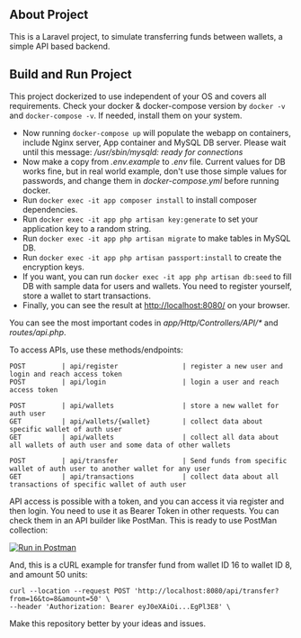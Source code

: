 ## About Project

This is a Laravel project, to simulate transferring funds between wallets, a simple API based backend.

## Build and Run Project

This project dockerized to use independent of your OS and covers all requirements. Check your docker & docker-compose version by `docker -v` and `docker-compose -v`. If needed, install them on your system.

- Now running `docker-compose up` will populate the webapp on containers, include Nginx server, App container and MySQL DB server. Please wait until this message: _/usr/sbin/mysqld: ready for connections_
- Now make a copy from _.env.example_ to _.env_ file. Current values for DB works fine, but in real world example, don't use those simple values for passwords, and change them in _docker-compose.yml_ before running docker.
- Run `docker exec -it app composer install` to install composer dependencies.
- Run `docker exec -it app php artisan key:generate` to set your application key to a random string.
- Run `docker exec -it app php artisan migrate` to make tables in MySQL DB.
- Run `docker exec -it app php artisan passport:install` to create the encryption keys.
- If you want, you can run `docker exec -it app php artisan db:seed` to fill DB with sample data for users and wallets. You need to register yourself, store a wallet to start transactions.
- Finally, you can see the result at [http://localhost:8080/](http://localhost:8080/) on your browser.

You can see the most important codes in _app/Http/Controllers/API/*_ and _routes/api.php_.

To access APIs, use these methods/endpoints:
```
POST         | api/register                | register a new user and login and reach access token
POST         | api/login                   | login a user and reach access token

POST         | api/wallets                 | store a new wallet for auth user
GET          | api/wallets/{wallet}        | collect data about specific wallet of auth user
GET          | api/wallets                 | collect all data about all wallets of auth user and some data of other wallets

POST         | api/transfer                | Send funds from specific wallet of auth user to another wallet for any user
GET          | api/transactions            | collect data about all transactions of specific wallet of auth user
```
API access is possible with a token, and you can access it via register and then login. You need to use it as Bearer Token in other requests. You can check them in an API builder like PostMan. This is ready to use PostMan collection:

 [![Run in Postman](https://run.pstmn.io/button.svg)](https://app.getpostman.com/run-collection/85749df201ad1dcfed19)
 
 And, this is a cURL example for transfer fund from wallet ID 16 to wallet ID 8, and amount 50 units:

```
curl --location --request POST 'http://localhost:8080/api/transfer?from=16&to=8&amount=50' \
--header 'Authorization: Bearer eyJ0eXAiOi...EgPl3E8' \
```

Make this repository better by your ideas and issues.